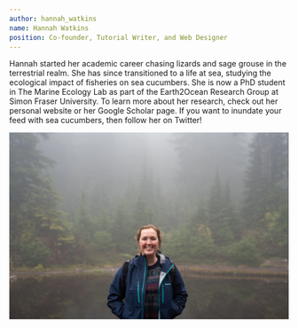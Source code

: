 ```yaml
---
author: hannah_watkins
name: Hannah Watkins
position: Co-founder, Tutorial Writer, and Web Designer
---
```


Hannah started her academic career chasing lizards and sage grouse in the terrestrial realm. She has since transitioned to a life at sea, studying the ecological impact of fisheries on sea cucumbers. She is now a PhD student in The Marine Ecology Lab as part of the Earth2Ocean Research Group at Simon Fraser University. To learn more about her research, check out her personal website or her Google Scholar page. If you want to inundate your feed with sea cucumbers, then follow her on Twitter! 

<div class="container">
  <img src="/assets/images/about_photo_HW.JPG" class="img-fluid" alt="Responsive image">
</div>
